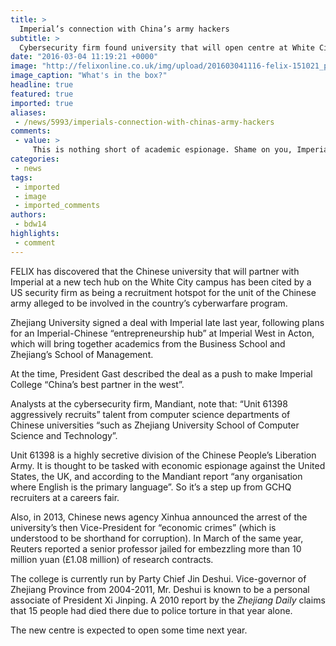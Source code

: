 ```yaml
---
title: >
  Imperial’s connection with China’s army hackers
subtitle: >
  Cybersecurity firm found university that will open centre at White City was recruitment hotbed
date: "2016-03-04 11:19:21 +0000"
image: "http://felixonline.co.uk/img/upload/201603041116-felix-151021_president_Xi_Jinping_China_085.jpg"
image_caption: "What's in the box?"
headline: true
featured: true
imported: true
aliases:
 - /news/5993/imperials-connection-with-chinas-army-hackers
comments:
 - value: >
     This is nothing short of academic espionage. Shame on you, Imperial.,coupons mlb shop (Bruce) cyber monday nhl shop promotional code mlb shop promo,Very revealing....look forth to coming back.| <br>nba 2k16 mt points glitch http://alma59xsh.is-programmer.com/posts/199398.html,Thanks, this website is extremely beneficial <br>fifa 17 coins http://www.forum.tibia.pl/showthread.php?t=244707
categories:
 - news
tags:
 - imported
 - image
 - imported_comments
authors:
 - bdw14
highlights:
 - comment
---
```


FELIX has discovered that the Chinese university that will partner with Imperial at a new tech hub on the White City campus has been cited by a US security firm as being a recruitment hotspot for the unit of the Chinese army alleged to be involved in the country’s cyberwarfare program.

Zhejiang University signed a deal with Imperial late last year, following plans for an Imperial-Chinese “entrepreneurship hub” at Imperial West in Acton, which will bring together academics from the Business School and Zhejiang’s School of Management.

At the time, President Gast described the deal as a push to make Imperial College “China’s best partner in the west”.

Analysts at the cybersecurity firm, Mandiant, note that: “Unit 61398 aggressively recruits” talent from computer science departments of Chinese universities “such as Zhejiang University School of Computer Science and Technology”.

Unit 61398 is a highly secretive division of the Chinese People’s Liberation Army. It is thought to be tasked with economic espionage against the United States, the UK, and according to the Mandiant report “any organisation where English is the primary language”. So it’s a step up from GCHQ recruiters at a careers fair.

Also, in 2013, Chinese news agency Xinhua announced the arrest of the university’s then Vice-President for “economic crimes” (which is understood to be shorthand for corruption). In March of the same year, Reuters reported a senior professor jailed for embezzling more than 10 million yuan (£1.08 million) of research contracts.

The college is currently run by Party Chief Jin Deshui. Vice-governor of Zhejiang Province from 2004-2011, Mr. Deshui is known to be a personal associate of President Xi Jinping. A 2010 report by the _Zhejiang Daily_ claims that 15 people had died there due to police torture in that year alone.

The new centre is expected to open some time next year.
